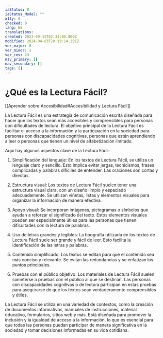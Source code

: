 ```yaml
---
iaStatus: 0
iaStatus_Model: ""
a11y: 0
checked: 0
lang: ES
translations: 
created: 2023-09-13T02:31:05.000Z
modified: 2024-04-03T20:19:14.291Z
ver_major: 0
ver_minor: 1
ver_rev: 23
nav_primary: []
nav_secondary: []
tags: []
---
```

# ¿Qué es la Lectura Fácil?

[[Aprender sobre Accesibilidad#Accesibilidad y Lectura Fácil]]

La Lectura Fácil es una estrategia de comunicación escrita diseñada para hacer que los textos sean más accesibles y comprensibles para personas con dificultades de lectura. El objetivo principal de la Lectura Fácil es facilitar el acceso a la información y la participación en la sociedad para personas con discapacidades cognitivas, personas que están aprendiendo a leer o personas que tienen un nivel de alfabetización limitado.

Aquí hay algunos aspectos clave de la Lectura Fácil:

1. Simplificación del lenguaje: En los textos de Lectura Fácil, se utiliza un lenguaje claro y sencillo. Esto implica evitar jergas, tecnicismos, frases complicadas y palabras difíciles de entender. Las oraciones son cortas y directas.
    
2. Estructura visual: Los textos de Lectura Fácil suelen tener una estructura visual clara, con un diseño limpio y espaciado adecuadamente. Se utilizan viñetas, listas y elementos visuales para organizar la información de manera efectiva.
    
3. Apoyo visual: Se incorporan imágenes, pictogramas o símbolos que ayudan a reforzar el significado del texto. Estos elementos visuales pueden ser especialmente útiles para las personas que tienen dificultades con la lectura de palabras.
    
4. Uso de letras grandes y legibles: La tipografía utilizada en los textos de Lectura Fácil suele ser grande y fácil de leer. Esto facilita la identificación de las letras y palabras.
    
5. Contenido simplificado: Los textos se editan para que el contenido sea más conciso y relevante. Se evitan las redundancias y se enfatizan los puntos principales.
    
6. Pruebas con el público objetivo: Los materiales de Lectura Fácil suelen someterse a pruebas con el público al que se destinan. Las personas con discapacidades cognitivas o de lectura participan en estas pruebas para asegurarse de que los textos sean verdaderamente comprensibles y útiles.
    

La Lectura Fácil se utiliza en una variedad de contextos, como la creación de documentos informativos, manuales de instrucciones, material educativo, formularios, sitios web y más. Está diseñada para promover la inclusión y la igualdad de acceso a la información, lo que es esencial para que todas las personas puedan participar de manera significativa en la sociedad y tomar decisiones informadas en su vida cotidiana.